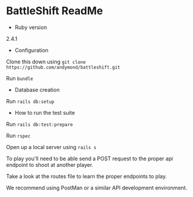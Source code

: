 # BattleShift ReadMe

* Ruby version

2.4.1

* Configuration

Clone this down using `git clone https://github.com/andymond/battleshift.git`

Run `bundle`

* Database creation

Run `rails db:setup`

* How to run the test suite

Run `rails db:test:prepare`

Run `rspec`

Open up a local server using `rails s`

To play you'll need to be able send a POST request to the proper api endpoint to shoot at another player.

Take a look at the routes file to learn the proper endpoints to play.

We recommend using PostMan or a similar API development environment.

